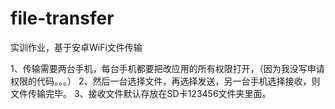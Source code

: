 # file-transfer
实训作业，基于安卓WiFi文件传输

1、传输需要两台手机，每台手机都要把改应用的所有权限打开，（因为我没写申请权限的代码。。。）
2、然后一台选择文件，再选择发送，另一台手机选择接收，则文件传输完毕。
3、接收文件默认存放在SD卡123456文件夹里面。
